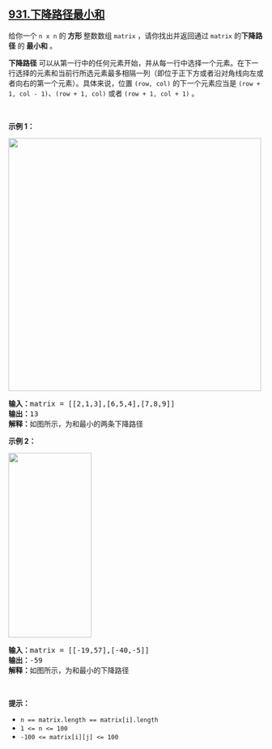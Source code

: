 ## [931.下降路径最小和](https://leetcode.cn/problems/minimum-falling-path-sum/)
<p>给你一个 <code>n x n</code> 的<strong> 方形 </strong>整数数组&nbsp;<code>matrix</code> ，请你找出并返回通过 <code>matrix</code> 的<strong>下降路径</strong><em> </em>的<strong> </strong><strong>最小和</strong> 。</p>

<p><strong>下降路径</strong> 可以从第一行中的任何元素开始，并从每一行中选择一个元素。在下一行选择的元素和当前行所选元素最多相隔一列（即位于正下方或者沿对角线向左或者向右的第一个元素）。具体来说，位置 <code>(row, col)</code> 的下一个元素应当是 <code>(row + 1, col - 1)</code>、<code>(row + 1, col)</code> 或者 <code>(row + 1, col + 1)</code> 。</p>

<p>&nbsp;</p>

<p><strong>示例 1：</strong></p>

<p><img alt="" src="https://assets.leetcode.com/uploads/2021/11/03/failing1-grid.jpg" style="height: 500px; width: 499px;" /></p>

<pre>
<strong>输入：</strong>matrix = [[2,1,3],[6,5,4],[7,8,9]]
<strong>输出：</strong>13
<strong>解释：</strong>如图所示，为和最小的两条下降路径
</pre>

<p><strong>示例 2：</strong></p>

<p><img alt="" src="https://assets.leetcode.com/uploads/2021/11/03/failing2-grid.jpg" style="height: 365px; width: 164px;" /></p>

<pre>
<strong>输入：</strong>matrix = [[-19,57],[-40,-5]]
<strong>输出：</strong>-59
<strong>解释：</strong>如图所示，为和最小的下降路径
</pre>

<p>&nbsp;</p>

<p><strong>提示：</strong></p>

<ul>
	<li><code>n == matrix.length == matrix[i].length</code></li>
	<li><code>1 &lt;= n &lt;= 100</code></li>
	<li><code>-100 &lt;= matrix[i][j] &lt;= 100</code></li>
</ul>
